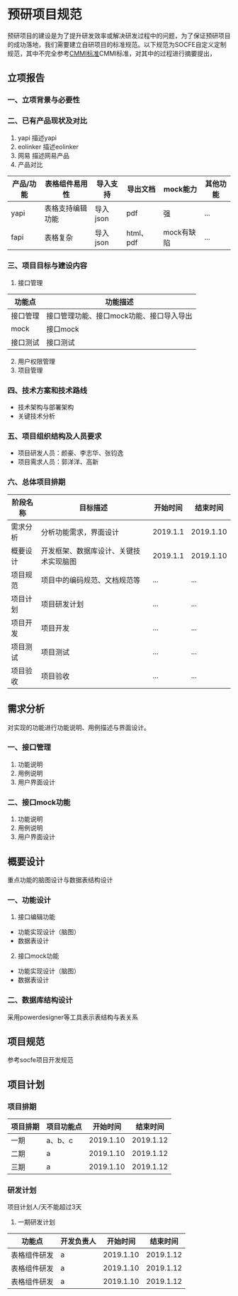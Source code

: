 
# 预研项目规范
预研项目的建设是为了提升研发效率或解决研发过程中的问题，为了保证预研项目的成功落地，我们需要建立自研项目的标准规范。以下规范为SOCFE自定义定制规范，其中不完全参考[CMMI标准](http://www.baike.com/wiki/CMMI%E8%AE%A4%E8%AF%81, "CMMI标准")CMMI标准，对其中的过程进行摘要提出，

## 立项报告
### 一、立项背景与必要性
### 二、已有产品现状及对比
1. yapi
描述yapi
2. eolinker
描述eolinker
3. 网易
描述网易产品
4. 产品对比

| 产品/功能 | 表格组件易用性 | 导入支持 | 导出文档 | mock能力 | 其他功能 |
| ---------- | ----------- | -------- | -------- | -------- | ------ |
| yapi | 表格支持编辑功能 | 导入json | pdf | 强 | ... |
| fapi | 表格复杂  | 导入json | html、pdf | mock有缺陷 | ... |

### 三、项目目标与建设内容
1. 接口管理

| 功能点 | 功能描述 | 
|----- | -----| 
| 接口管理 | 接口管理功能、接口mock功能、接口导入导出 |
| mock | 接口mock |
| 接口测试 | 接口测试 |

2. 用户权限管理
3. 项目管理

### 四、技术方案和技术路线
* 技术架构与部署架构
* 关键技术分析
### 五、项目组织结构及人员要求
* 项目研发人员：颜豪、李志华、张钧逸
* 项目需求人员：郭洋洋、高新
### 六、总体项目排期
| 阶段名称 | 目标描述 | 开始时间 | 结束时间 |
| ---- | ------ | ------ | ------|
| 需求分析 | 分析功能需求，界面设计 | 2019.1.1 | 2019.1.10 |
| 概要设计 | 开发框架、数据库设计、关键技术实现脑图  | 2019.1.1 | 2019.1.10 |
| 项目规范 | 项目中的编码规范、文档规范等 | ... | ... | 
| 项目计划 | 项目研发计划 | ... | ... |
| 项目开发 | 项目开发 | ... | ... |
| 项目测试 | 项目测试 | ... | ... |
| 项目验收 | 项目验收 | ... | ... |
## 需求分析
对实现的功能进行功能说明、用例描述与界面设计。
### 一、接口管理
1. 功能说明
2. 用例说明
3. 用户界面设计
### 二、接口mock功能
1. 功能说明
2. 用例说明
3. 用户界面设计
## 概要设计
重点功能的脑图设计与数据表结构设计
### 一、功能设计
1. 接口编辑功能
* 功能实现设计（脑图）
* 数据表设计
2. 接口mock功能
* 功能实现设计（脑图）
* 数据表设计
### 二、数据库结构设计
采用powerdesigner等工具表示表结构与表关系
## 项目规范
参考socfe项目开发规范
## 项目计划
### 项目排期

| 项目排期 | 项目功能点 | 开始时间 | 结束时间 |
| --- | ---- | ---- | --- |
| 一期 | a、b、c |2019.1.10 | 2019.1.12 |
| 二期 | a | 2019.1.10 | 2019.1.12 |
| 三期 | a | 2019.1.10 | 2019.1.12 |

### 研发计划
项目计划人/天不能超过3天

1. 一期研发计划

| 功能点 | 开发负责人 | 开始时间 | 结束时间 |
| --- | ---- | ---- | --- |
| 表格组件研发 | a | 2019.1.10 | 2019.1.12 |
| 表格组件研发 | a | 2019.1.10 | 2019.1.12 |
| 表格组件研发 | a | 2019.1.10 | 2019.1.12 |
